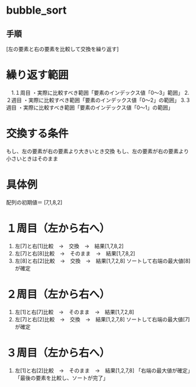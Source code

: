 # bubble_sort

## 手順
[左の要素と右の要素を比較して交換を繰り返す]
# 繰り返す範囲
  　1.１周目
    ・実際に比較すべき範囲「要素のインデックス値「0～3」範囲」
    2.２週目
    ・実際に比較すべき範囲「要素のインデックス値「0～2」の範囲」
    3.３週目
    ・実際に比較すべき範囲「要素のインデックス値「0～1」の範囲」

# 交換する条件
もし、左の要素が右の要素より大きいとき交換
もし、左の要素が右の要素より小さいときはそのまま

# 具体例
配列の初期値＝ [7,1,8,2]

# １周目（左から右へ）　
1. 左[7]と右[1]比較　→　交換　→　結果[1,7,8,2]
2. 左[7]と右[8]比較　→　そのまま　→　結果[1,7,8,2]
3. 左[8]と右[2]比較　→　交換　→　結果[1,7,2,8]
ソートして右端の最大値[8]が確定

# ２周目（左から右へ）　
1. 左[1]と右[7]比較　→　そのまま　→　結果[1,7,2,8]
2. 左[7]と右[2]比較　→　交換　→　結果[1,2,7,8]
ソートして右端の最大値[7]が確定

# ３周目（左から右へ）
1. 左[1]と右[2]比較　→　そのまま　→　結果[1,2,7,8]
「右端の最大値が確定」
「最後の要素を比較し、ソートが完了」
